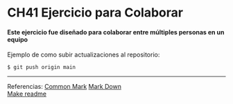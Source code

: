 # CH41 Ejercicio para Colaborar
#### Este ejercicio fue diseñado para colaborar entre múltiples personas en un equipo 


Ejemplo de como subir actualizaciones al repositorio:

```
$ git push origin main
```



---	

Referencias:
[Common Mark](https://commonmark.org/help/)	
[Mark Down](https://www.markdownguide.org/basic-syntax/)	
[Make readme](https://www.makeareadme.com/)	
